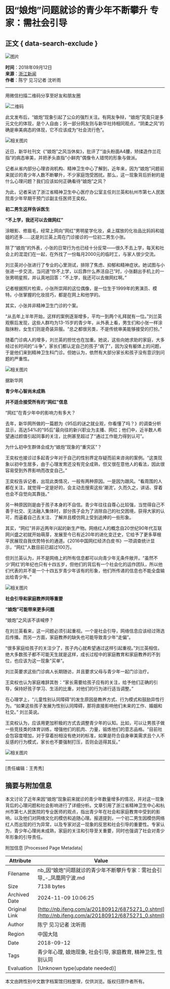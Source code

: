 # 因“娘炮”问题就诊的青少年不断攀升 专家：需社会引导

## 正文 { data-search-exclude }


![图片](https://y3.ifengimg.com/a/2016/0414/ab605e5e0631dd6size71_w300_h300.jpg)

**时间**：2018年09月12日  
**来源**：[浙江新闻](https://zj.zjol.com.cn/news/1028190.html)  
**作者**：陈宁 见习记者 沈听雨  

---

用微信扫描二维码分享至好友和朋友圈

![二维码](https://h2.ifengimg.com/0f56ee67a4c375c2/2013/1106/indeccode.png)

此文发布后，“娘炮”现象引起了公众的强烈关注。有网友争辩，“娘炮”究竟只是多元文化的体现，是个人自由；另一部分网友则与新华社持相同观点，“阴柔之风”的确是审美病态的体现，它不应该成为“社会流行色”。

![相关图片](https://stc-new.8531.cn/assets/20180911/1536654265107_5b977bb9159bb839d07a7ac6.jpeg)

近日，新华社刊文《“娘炮”之风当休矣》，批评了“油头粉面A4腰，矫揉造作兰花指”的病态审美，并把矛头直指“小鲜肉”偶像令人错愕的形象与做派。

记者从省内部分心理咨询机构、精神卫生中心了解到，近年来，因为“娘炮”问题前来就诊的青少年人数不断攀升，不少家庭饱受困扰。那么，这一现象背后折射的是什么心理问题？我们应该如何正确看待“娘炮”之风？

为此，记者采访了浙江省精神卫生中心医疗办公室主任刘兰英和杭州市第七人民医院青少年早期干预门诊副主任医师王奕权。

**初二男生这样告诉医生**

**“不上学，我还可以去做网红”**

涂眼影、修眉毛，经常上网向“网红”男明星学化妆，桌上摆放的化妆品比妈妈和姐姐的还多……这是刘兰英上周在门诊接诊的一位初二男生小张。

除了“娘炮”的外表，小张的日常行为也已经十分反常——很久不去上学，每天和社会上的混混们在一起，在外找了一份每月2000元的临时工，与家人很少交流。

刘兰英对小张进行了专业的心里测试，排除了焦虑、抑郁和精神症状。她试图与小张进一步交流，当问道“你不上学，以后靠什么养活自己”时，小张翻出手机上的一张男明星照，并认真地回答：“不上学，我还可以去做网红啊。”

记者根据照片检索，小张所崇拜的这位偶像，是一位生于1999年的男演员、模特。小张掌握的化妆技巧，都是在网上和他学的。

其实，小张并非精神卫生门诊的个案。

“从去年上半年开始，这样的案例逐渐增多，平均一到两个礼拜就有一位。”刘兰英观察后发现，这些人群均为13-15岁的青少年，从外表上看，男生们和小张一样涂脂抹粉，女生们则是奇装异服。“总之都很另类，不是传统审美能够接受的打扮。”

随着门诊病人的增多，刘兰英的担忧也在加重。她说，这些向她求助的家庭，大多经过长时间的“斗争”，家长们都认定自己的孩子“病了”，因为没有躯体上的问题，于是他们来到精神卫生科门诊。但她认为，依然有大部分家长和孩子没有意识到问题的严重性。

![相关图片](https://stc-new.8531.cn/assets/20180911/1536654265480_5b977bb9159bb839d07a7ac7.png)

据新华网

**青少年心智尚未成熟**

**并不适合接受所有的“网红”信息**

“网红”在青少年中的影响力有多大？

去年，新华网所做的一篇题为《95后的谜之就业观，你看懂了吗？》的调查分析显示，高达54%的“95后”最向往的新兴职业为主播、网红；他们中，近半数人希望通过颜值引起同事的关注，比例甚至超过了“通过工作能力得到认可”。

为什么初中生群体会成为“娘炮”现象的“重灾区”？

王奕权也接诊过多起青少年对于自己的性别界定存疑而前来咨询的案例。“这类现象以初中生居多，由于心理发育还没有完全成熟，但又很在意他人的看法，因此很容易受到外界影响而改变自己。”

王奕权告诉记者，出现此类情况，一般有两种原因。一是因为跟风。“看周围的人都在关注，就觉得一定是好的，会主动去搜索这些‘潮流’。久而久之，讲话、穿着也会不自觉向其靠拢。”

另一种原因则是由于孩子本身的不自信。青少年往往自尊心比较强，当觉得自己不善于社交、无法融入集体时，部分孩子会为了消除自己的社交困境，获得大家的认可，而逼着自己去关注、了解并且模仿网上受到追捧的一些形象。

其实，“网红”并非近两年兴起的新生产物。网络红人的概念自20世纪90年代互联网兴盛之初就开始萌芽，发展至今已有近20年的进化变迁史，它给予了更多草根平民展现自我优势特长的通道。《2016中国网红经济白皮书》一项调查统计显示，“网红”人数目前已超过100万。

但刘兰英认为，并不是网络上的所有信息都可以向青少年无条件敞开。“虽然不少‘网红’的年纪也只有十四五岁，但他们的背后有一个社会化的运作团队，所以他们代表的并不是一个十四五岁青少年该有的形象，他们所传递的信息也不能全盘输出给青少年。”

![相关图片](https://stc-new.8531.cn/assets/20180911/1536654265562_5b977bb9159bb839d07a7ac8.jpeg)

**社会引导和家庭教养同等重要**

**“娘炮”可能带来更多问题**

“娘炮”之风该不该喊停？

在刘兰英看来，这一问题必须引起重视。一个是社会引导，网络信息应该经过筛选后传播。而另一方面，家庭教养的缺失也可能导致青少年“走偏”。

“很多家庭给孩子的关注少了，孩子内心就希望通过这样引起重视。”刘兰英相信，绝大多数孩子都不可能天生就是这样，成长过程中的家庭教育和家庭教养的不到位，也应该为这一现象“买单”。

刘兰英要求这些门诊病人长期随访，并且要求父母与青少年一起门诊治疗。

王奕权也认为家庭难辞其咎：“家长需要给孩子应有的关注，给予他们正确的引导，保持好孩子学习、生活的比重，对他们的行为进行适当调整。”

在心理学上，“儿童性别认同障碍”的发生原因是教养方式、行为模式和鼓励异性行为。“如果这些孩子发展为性别认同障碍，那将直接影响他们未来的工作、婚姻和社交。” 刘兰英说。

王奕权认为，应该用更加积极的方式去调整青少年的认知。比如，可以让男孩子做一些竞技类的体育训练，增强他们的肌肉、力量，锻炼他们的意志品格。“目前社会包容度增加，对于穿着扮相没有绝对的标准，如果是符合自身审美需求且个人不反感的行为模式，家长也不要强制打压，否则会适得其反。”

![相关图片](http://p2.ifengimg.com/a/2016/0810/204c433878d5cf9size1_w16_h16.png)

---

\[责任编辑：王秀秀\]

## 摘要与附加信息

<!-- tcd_abstract -->
本文讨论了近年来因“娘炮”现象前来就诊的青少年数量增多的情况，并对这一现象背后的心理问题和社会影响进行了详细分析。文章引用了浙江省精神卫生中心和杭州市第七人民医院的专业医师的观点，指出青少年在社会和家庭教育中受到的影响，以及他们对网络文化的模仿和追随心理。报道提到，一个初二男生因模仿网络红人而出现的行为异常，以及专家对这一现象的反思和社会引导的重要性。专家认为，青少年心理尚未成熟，家庭的关注和引导至关重要，同时也强调了社会对青少年形象的引导责任。
<!-- tcd_abstract_end -->

附加信息 [Processed Page Metadata]

| Attribute       | Value                                  |
|-----------------|----------------------------------------|
| Filename        | nb_因“娘炮”问题就诊的青少年不断攀升专家：需社会引导_-_凤凰网宁波.md                             |
| Size            | 7138 bytes                           |
| Archived Date   | 2024-11-09 10:06:25                             |
| Original Link   | [http://nb.ifeng.com/a/20180912/6875271_0.shtml](http://nb.ifeng.com/a/20180912/6875271_0.shtml)                       |
| Author          | 陈宁 见习记者 沈听雨                               |
| Region          | 中国大陆                               |
| Date            | 2018-09-12                                 |
| Tags            | 青少年心理, 娘炮现象, 社会引导, 家庭教育, 精神卫生, 性别认同                                 |
| Evaluation            | [Unknown type(update needed)]                                 |
<!-- tcd_table_end -->

本文由跨性别中文数字档案馆归档整理，仅供浏览。版权归原作者所有。
